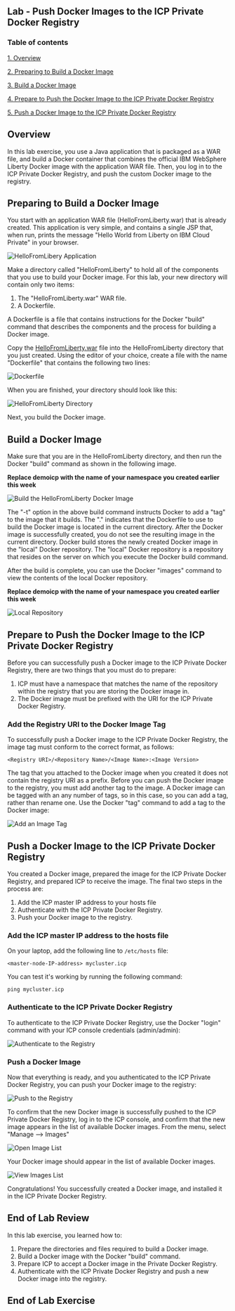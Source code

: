 Lab - Push Docker Images to the ICP Private Docker Registry
---

### Table of contents
[1. Overview](#login)

[2. Preparing to Build a Docker Image](#prepthebuild)

[3. Build a Docker Image](#buildanimage)

[4. Prepare to Push the Docker Image to the ICP Private Docker Registry](#prepthepush)

[5. Push a Docker Image to the ICP Private Docker Registry](#pushtheimage)

## Overview <a name="Overview"></a>
In this lab exercise, you use a Java application that is packaged as a WAR file, and build a Docker container that combines the official IBM WebSphere Liberty Docker image with the application WAR file. Then, you log in to the ICP Private Docker Registry, and push the custom Docker image to the registry.

## Preparing to Build a Docker Image <a name="prepthebuild"></a>
You start with an application WAR file (HelloFromLiberty.war) that is already created. This application is very simple, and  contains a single JSP that, when run, prints the message "Hello World from Liberty on IBM Cloud Private" in your browser.

![HelloFromLibery Application](images/privateregistry/Private-Registry-01.png)

Make a directory called "HelloFromLiberty" to hold all of the components that you use to build your Docker image.  For this lab, your new directory will contain only two items:

1. The "HelloFromLiberty.war" WAR file.
2. A Dockerfile.

A Dockerfile is a file that contains instructions for the Docker "build" command that describes the components and the process for building a Docker image.

Copy the [HelloFromLiberty.war](Assets/privateregistry/HelloFromLiberty.war) file into the HelloFromLiberty directory that you just created. Using the editor of your choice, create a file with the name "Dockerfile" that contains the following two lines:

![Dockerfile](images/privateregistry/Private-Registry-03.png)

When you are finished, your directory should look like this:

![HelloFromLiberty Directory](images/privateregistry/Private-Registry-02.png)

Next, you build the Docker image.

## Build a Docker Image <a name="buildanimage"></a>

Make sure that you are in the HelloFromLiberty directory, and then run the Docker "build" command as shown in the following image.

**Replace demoicp with the name of your namespace you created earlier this week**

![Build the HelloFromLiberty Docker Image](images/privateregistry/Private-Registry-04.png)

The "-t" option in the above build command instructs Docker to add a "tag" to the image that it builds.  The "." indicates that the Dockerfile to use to build the Docker image is located in the current directory.  After the Docker image is successfully created, you do not see the resulting image in the current directory. Docker build stores the newly created Docker image in the "local" Docker repository.  The "local" Docker repository is a repository that resides on the server on which you execute the Docker build command.

After the build is complete, you can use the Docker "images" command to view the contents of the local Docker repository.

**Replace demoicp with the name of your namespace you created earlier this week**

![Local Repository](images/privateregistry/Private-Registry-05.png)

## Prepare to Push the Docker Image to the ICP Private Docker Registry <a name="prepthepush"></a>

Before you can successfully push a Docker image to the ICP Private Docker Registry, there are two things that you must do to prepare:

1. ICP must have a namespace that matches the name of the repository within the registry that you are storing the Docker image in.
2. The Docker image must be prefixed with the URI for the ICP Private Docker Registry.

### Add the Registry URI to the Docker Image Tag

To successfully push a Docker image to the ICP Private Docker Registry, the image tag must conform to the correct format, as follows:

	<Registry URI>/<Repository Name>/<Image Name>:<Image Version>
	
The tag that you attached to the Docker image when you created it does not contain the registry URI as a prefix.  Before you can push the Docker image to the registry, you must add another tag to the image. A Docker image can be tagged with an any number of tags, so in this case, so you can add a tag, rather than rename one.  Use the Docker "tag" command to add a tag to the Docker image:


![Add an Image Tag](images/privateregistry/Private-Registry-07.png)

## Push a Docker Image to the ICP Private Docker Registry <a name="pushtheimage"></a>

You created a Docker image, prepared the image for the ICP Private Docker Registry, and prepared ICP to receive the image.  The final two steps in the process are:

1. Add the ICP master IP address to your hosts file
2. Authenticate with the ICP Private Docker Registry.
3. Push your Docker image to the registry.

### Add the ICP master IP address to the hosts file

On your laptop, add the following line to `/etc/hosts` file:

```
<master-node-IP-address> mycluster.icp
```

You can test it's working by running the following command:

```
ping mycluster.icp
```

### Authenticate to the ICP Private Docker Registry

To authenticate to the ICP Private Docker Registry, use the Docker "login" command with your ICP console credentials (admin/admin):

![Authenticate to the Registry](images/privateregistry/Private-Registry-06.png)

### Push a Docker Image

Now that everything is ready, and you authenticated to the ICP Private Docker Registry, you can push your Docker image to the registry:

![Push to the Registry](images/privateregistry/Private-Registry-12.png)

To confirm that the new Docker image is successfully pushed to the ICP Private Docker Registry, log in to the ICP console, and confirm that the new image appears in the list of available Docker images. From the menu, select "Manage --> Images"

![Open Image List](images/privateregistry/Private-Registry-13.png)

Your Docker image should appear in the list of available Docker images.

![View Images List](images/privateregistry/Private-Registry-14.png)

Congratulations! You successfully created a Docker image, and installed it in the ICP Private Docker Registry.

## End of Lab Review
  In this lab exercise, you learned how to:
  1. Prepare the directories and files required to build a Docker image.
  2. Build a Docker image with the Docker "build" command.
  2. Prepare ICP to accept a Docker image in the Private Docker Registry.
  3. Authenticate with the ICP Private Docker Registry and push a new Docker image into the registry.

## End of Lab Exercise
